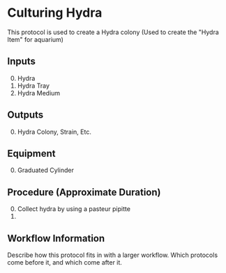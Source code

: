 Culturing Hydra
===

This protocol is used to create a Hydra colony (Used to create the "Hydra Item" for aquarium)

Inputs
---
0. Hydra
0. Hydra Tray
0. Hydra Medium

Outputs
---
0. Hydra Colony, Strain, Etc.

Equipment
---
0. Graduated Cylinder 

Procedure (Approximate Duration)
---
0. Collect hydra by using a pasteur pipitte
0. 
Workflow Information
---
Describe how this protocol fits in with a larger workflow. Which protocols come before it, and which come after it.
